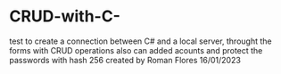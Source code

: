 # CRUD-with-C-
test to create a connection between  C# and a local server, throught the forms with CRUD operations also can added acounts and protect the passwords with hash 256
created by Roman Flores 16/01/2023
